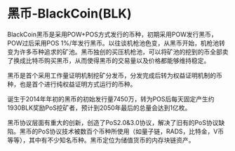 # 黑币-BlackCoin(BLK)

BlackCoin黑币是采用POW+POS方式发行的币种，初期采用POW发行黑币，POW过后采用POS 1%/年发行黑币。以往谈机枪池色变，从黑币开始，机枪池转变为许多币种追求的矿池。黑币独创的买压机枪池，可以将矿池的挖到的币全部卖了换成比特币购买黑币，从而使得黑币的交易量以及价格都能够维持稳定。

黑币是首个采用工作量证明机制挖矿分发币，分发完成后转为权益证明机制的币种，也是首个进行纯权益证明方式运行的币种。

诞生于2014年年初的黑币的初始发行量7450万，转为POS后每天固定产生约1930BLK奖励PoS挖矿者，预计到2050年最后的总量会达到1亿枚。

黑币协议层面有重大的创新，创造了PoS2.0&3.0协议，解决了旧有的PoS协议缺陷。黑币的PoS协议技术被数百个币种所使用（如量子链，RADS，比特金，V币等等），其中有不少知名币种。黑币定位为储值货币的内存块链资产。
